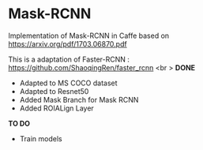 # Mask-RCNN
Implementation of Mask-RCNN in Caffe based on https://arxiv.org/pdf/1703.06870.pdf

This is a adaptation of Faster-RCNN : https://github.com/ShaoqingRen/faster_rcnn <br \>
**DONE**
 - Adapted to MS COCO dataset
 - Adapted to Resnet50
 - Added Mask Branch for Mask RCNN
 - Added ROIALign Layer

**TO DO**
 - Train models 

